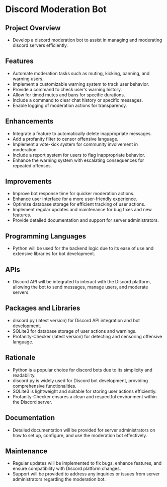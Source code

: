 # Discord Moderation Bot

## Project Overview
- Develop a discord moderation bot to assist in managing and moderating discord servers efficiently.

## Features
- Automate moderation tasks such as muting, kicking, banning, and warning users.
- Implement a customizable warning system to track user behavior.
- Provide a command to check user's warning history.
- Allow for timed mutes and bans for specific durations.
- Include a command to clear chat history or specific messages.
- Enable logging of moderation actions for transparency.

## Enhancements
- Integrate a feature to automatically delete inappropriate messages.
- Add a profanity filter to censor offensive language.
- Implement a vote-kick system for community involvement in moderation.
- Include a report system for users to flag inappropriate behavior.
- Enhance the warning system with escalating consequences for repeated offenses.

## Improvements
- Improve bot response time for quicker moderation actions.
- Enhance user interface for a more user-friendly experience.
- Optimize database storage for efficient tracking of user actions.
- Implement regular updates and maintenance for bug fixes and new features.
- Provide detailed documentation and support for server administrators.

## Programming Languages
- Python will be used for the backend logic due to its ease of use and extensive libraries for bot development.

## APIs
- Discord API will be integrated to interact with the Discord platform, allowing the bot to send messages, manage users, and moderate servers.

## Packages and Libraries
- discord.py (latest version) for Discord API integration and bot development.
- SQLite3 for database storage of user actions and warnings.
- Profanity-Checker (latest version) for detecting and censoring offensive language.

## Rationale
- Python is a popular choice for discord bots due to its simplicity and readability.
- discord.py is widely used for Discord bot development, providing comprehensive functionalities.
- SQLite3 is lightweight and suitable for storing user actions efficiently.
- Profanity-Checker ensures a clean and respectful environment within the Discord server.

## Documentation
- Detailed documentation will be provided for server administrators on how to set up, configure, and use the moderation bot effectively.

## Maintenance
- Regular updates will be implemented to fix bugs, enhance features, and ensure compatibility with Discord platform changes.
- Support will be provided to address any inquiries or issues from server administrators regarding the moderation bot.